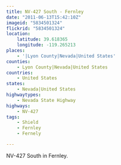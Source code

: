 ```yaml
---
title: NV-427 South - Fernley
date: "2011-06-13T15:42:10Z"
imageid: "5834501324"
flickrid: "5834501324"
location:
    latitude: 39.618365
    longitude: -119.265213
places:
    - '|Lyon County|Nevada|United States'
counties:
    - Lyon County|Nevada|United States
countries:
    - United States
states:
    - Nevada|United States
highwaytypes:
    - Nevada State Highway
highways:
    - NV-427
tags:
    - Shield
    - Fernley
    - Fernely

---
```

NV-427 South in Fernley.